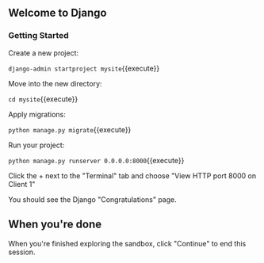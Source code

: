 ## Welcome to Django

### Getting Started

Create a new project:

`django-admin startproject mysite`{{execute}}

Move into the new directory:

`cd mysite`{{execute}}

Apply migrations:

`python manage.py migrate`{{execute}}

Run your project:

`python manage.py runserver 0.0.0.0:8000`{{execute}}

Click the + next to the "Terminal" tab and choose "View HTTP port 8000 on Client 1"

You should see the Django "Congratulations" page.


## When you're done

When you're finished exploring the sandbox, click "Continue" to end this session.